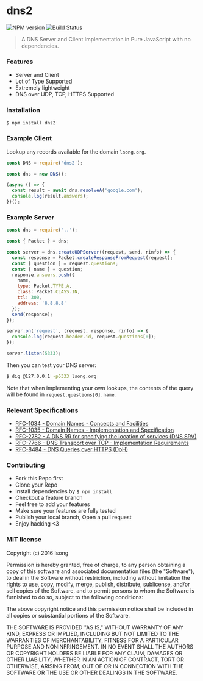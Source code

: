 # dns2 

![NPM version](https://img.shields.io/npm/v/dns2.svg?style=flat)
[![Build Status](https://travis-ci.org/song940/node-dns.svg?branch=master)](https://travis-ci.org/song940/node-dns)

> A DNS Server and Client Implementation in Pure JavaScript with no dependencies.

### Features

+ Server and Client
+ Lot of Type Supported
+ Extremely lightweight
+ DNS over UDP, TCP, HTTPS Supported

### Installation

```bash
$ npm install dns2
```

### Example Client

Lookup any records available for the domain `lsong.org`.

```js
const DNS = require('dns2');

const dns = new DNS();

(async () => {
  const result = await dns.resolveA('google.com');
  console.log(result.answers);
})();
```

### Example Server

```js
const dns = require('..');

const { Packet } = dns;

const server = dns.createUDPServer((request, send, rinfo) => {
  const response = Packet.createResponseFromRequest(request);
  const [ question ] = request.questions;
  const { name } = question;
  response.answers.push({
    name,
    type: Packet.TYPE.A,
    class: Packet.CLASS.IN,
    ttl: 300,
    address: '8.8.8.8'
  });
  send(response);
});

server.on('request', (request, response, rinfo) => {
  console.log(request.header.id, request.questions[0]);
});

server.listen(5333);
```

Then you can test your DNS server:

```bash
$ dig @127.0.0.1 -p5333 lsong.org
```

Note that when implementing your own lookups, the contents of the query
will be found in `request.questions[0].name`.

### Relevant Specifications

+ [RFC-1034 - Domain Names - Concepts and Facilities](https://tools.ietf.org/html/rfc1034)
+ [RFC-1035 - Domain Names - Implementation and Specification](https://tools.ietf.org/html/rfc1035)
+ [RFC-2782 - A DNS RR for specifying the location of services (DNS SRV)](https://tools.ietf.org/html/rfc2782)
+ [RFC-7766 - DNS Transport over TCP - Implementation Requirements](https://tools.ietf.org/html/rfc7766)
+ [RFC-8484 - DNS Queries over HTTPS (DoH)](https://tools.ietf.org/html/rfc8484)

### Contributing

- Fork this Repo first
- Clone your Repo
- Install dependencies by `$ npm install`
- Checkout a feature branch
- Feel free to add your features
- Make sure your features are fully tested
- Publish your local branch, Open a pull request
- Enjoy hacking <3

### MIT license

Copyright (c) 2016 lsong

Permission is hereby granted, free of charge, to any person obtaining a copy
of this software and associated documentation files (the "Software"), to deal
in the Software without restriction, including without limitation the rights
to use, copy, modify, merge, publish, distribute, sublicense, and/or sell
copies of the Software, and to permit persons to whom the Software is
furnished to do so, subject to the following conditions:

The above copyright notice and this permission notice shall be included in
all copies or substantial portions of the Software.

THE SOFTWARE IS PROVIDED "AS IS," WITHOUT WARRANTY OF ANY KIND, EXPRESS OR
IMPLIED, INCLUDING BUT NOT LIMITED TO THE WARRANTIES OF MERCHANTABILITY,
FITNESS FOR A PARTICULAR PURPOSE AND NONINFRINGEMENT. IN NO EVENT SHALL THE
AUTHORS OR COPYRIGHT HOLDERS BE LIABLE FOR ANY CLAIM, DAMAGES OR OTHER
LIABILITY, WHETHER IN AN ACTION OF CONTRACT, TORT OR OTHERWISE, ARISING FROM,
OUT OF OR IN CONNECTION WITH THE SOFTWARE OR THE USE OR OTHER DEALINGS IN
THE SOFTWARE.
